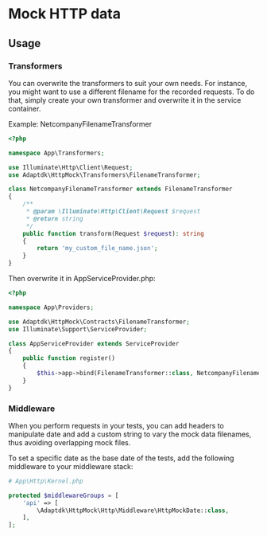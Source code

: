 # Mock HTTP data

## Usage

### Transformers

You can overwrite the transformers to suit your own needs. For instance, you might want to use a different filename for the recorded requests. To do that, simply create your own transformer and overwrite it in the service container.

Example: NetcompanyFilenameTransformer

```php
<?php

namespace App\Transformers;

use Illuminate\Http\Client\Request;
use Adaptdk\HttpMock\Transformers\FilenameTransformer;

class NetcompanyFilenameTransformer extends FilenameTransformer
{
    /**
     * @param \Illuminate\Http\Client\Request $request
     * @return string
     */
    public function transform(Request $request): string
    {
        return 'my_custom_file_name.json';
    }
}
```

Then overwrite it in AppServiceProvider.php:

```php
<?php

namespace App\Providers;

use Adaptdk\HttpMock\Contracts\FilenameTransformer;
use Illuminate\Support\ServiceProvider;

class AppServiceProvider extends ServiceProvider
{
    public function register()
    {
        $this->app->bind(FilenameTransformer::class, NetcompanyFilenameTransformer::class);
    }
}
```

### Middleware

When you perform requests in your tests, you can add headers to manipulate date and add a custom string to vary the mock data filenames, thus avoiding overlapping mock files.

To set a specific date as the base date of the tests, add the following middleware to your middleware stack:

```php
# App\Http\Kernel.php

protected $middlewareGroups = [
    'api' => [
        \Adaptdk\HttpMock\Http\Middleware\HttpMockDate::class,
    ],
];
```
